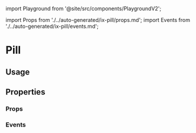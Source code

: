 import Playground from '@site/src/components/PlaygroundV2';

import Props from './../auto-generated/ix-pill/props.md';
import Events from './../auto-generated/ix-pill/events.md';

# Pill

## Usage

<Playground
name="pill" height="24rem"
examplesByName>
</Playground>

## Properties

### Props

<Props />

### Events

<Events />
